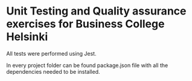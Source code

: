 # Unit Testing and Quality assurance exercises for Business College Helsinki

All tests were performed using Jest.

In every project folder can be found package.json file with all the dependencies needed to be installed.
